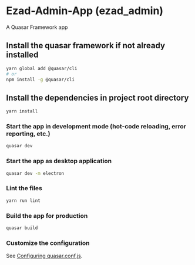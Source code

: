 # Ezad-Admin-App (ezad_admin)

A Quasar Framework app

## Install the quasar framework if not already installed
```bash
yarn global add @quasar/cli
# or
npm install -g @quasar/cli
```
## Install the dependencies in project root directory
```bash
yarn install
```

### Start the app in development mode (hot-code reloading, error reporting, etc.)
```bash
quasar dev
```

### Start the app as desktop application
```bash
quasar dev -m electron
```

### Lint the files
```bash
yarn run lint
```

### Build the app for production
```bash
quasar build
```

### Customize the configuration
See [Configuring quasar.conf.js](https://quasar.dev/quasar-cli/quasar-conf-js).
